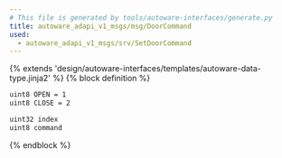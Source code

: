 ```yaml
---
# This file is generated by tools/autoware-interfaces/generate.py
title: autoware_adapi_v1_msgs/msg/DoorCommand
used:
  - autoware_adapi_v1_msgs/srv/SetDoorCommand
---
```


{% extends 'design/autoware-interfaces/templates/autoware-data-type.jinja2' %}
{% block definition %}

```txt
uint8 OPEN = 1
uint8 CLOSE = 2

uint32 index
uint8 command
```

{% endblock %}
